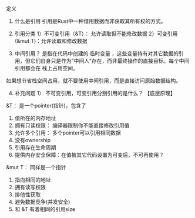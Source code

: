 定义
1. 什么是引用
引用是Rust中一种借用数据而非获取其所有权的方式。

2. 引用分类
1）不可变引用（&T）： 允许读取但不能修改数据
2）可变引用 (&mut T)：允许读取和修改数据

3. 中间引用？
是指在代码中创建的 临时变量 ，这些变量持有对其它数据的引用，但它们自身只是作为"中间人"存在，而非最终操作的直接目标。每个中间引用都会在 栈上占用空间。

如果想节省栈空间占用，就不要使用中间引用，而是直接访问原始数据结构。

4. 补充问题
1） 不可变引用，可变引用分别引用的是什么？ 【底层原理】

&T： 是一个pointer(指针)，包含了
1. 值所在的内存地址
2. 拥有只读权限： 编译器限制你不能直接修改引用值
3. 允许多个引用： 多个pointer可以引用相同数据
4. 没有ownership
5. 引用存在生命周期
6. 提供内存安全保障：在值被其它代码设置为可变后，不可再使用？ 

&mut T： 同样是一个指针
1. 指向相同的地址
2. 拥有读写权限
3. 排他性获取
4. 避免数据竞争(并发安全)
5. 和 &T 有着相同的引用size 


